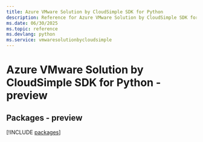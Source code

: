 ```yaml
---
title: Azure VMware Solution by CloudSimple SDK for Python
description: Reference for Azure VMware Solution by CloudSimple SDK for Python
ms.date: 06/30/2025
ms.topic: reference
ms.devlang: python
ms.service: vmwaresolutionbycloudsimple
---
```

# Azure VMware Solution by CloudSimple SDK for Python - preview
## Packages - preview
[!INCLUDE [packages](vmware-solution-by-cloudsimple-index.md)]